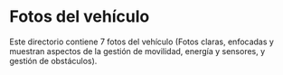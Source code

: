 Fotos del vehículo
====

Este directorio contiene 7 fotos del vehículo (Fotos claras, enfocadas y muestran aspectos de la gestión de movilidad, energía y sensores, y gestión de obstáculos).

